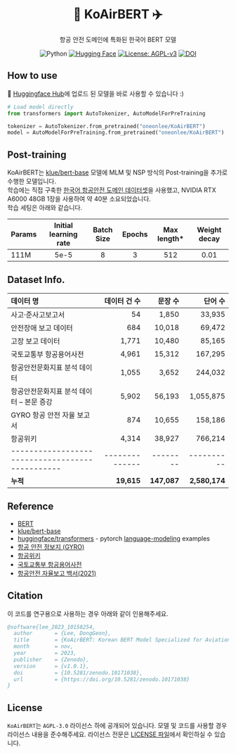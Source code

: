 <!---
Copyright (C) 2023 Donggeon Lee
 
This program is free software: you can redistribute it and/or modify
it under the terms of the GNU Affero General Public License as
published by the Free Software Foundation, either version 3 of the
License, or (at your option) any later version.
 
This program is distributed in the hope that it will be useful,
but WITHOUT ANY WARRANTY; without even the implied warranty of
MERCHANTABILITY or FITNESS FOR A PARTICULAR PURPOSE. See the
GNU Affero General Public License for more details.
 
You should have received a copy of the GNU Affero General Public License
along with this program. If not, see <http://www.gnu.org/licenses/>.
-->

<div align="center">
    <h1>🤗 KoAirBERT  ✈️</h1>
    <p>항공 안전 도메인에 특화된 한국어 BERT 모델</p>
</div>
    
<p align="center">
    <img alt="Python" src="https://img.shields.io/badge/python-3.8-blue.svg">
    <a href="https://huggingface.co/oneonlee/KoAirBERT"><img alt="Hugging Face" src="https://img.shields.io/badge/%F0%9F%A4%97-Models%20on%20Hub-yellow"></a>
    <a href="https://github.com/oneonlee/KoAirBERT/blob/master/LICENSE"><img alt="License: AGPL-v3" src="https://img.shields.io/badge/License-AGPL--v3-blue.svg"></a>
    <a href="https://doi.org/10.5281/zenodo.10171038"><img alt="DOI" src="https://img.shields.io/badge/DOI-10.5281%2Fzenodo.10171038-blue"></a>
</p>

## How to use

🤗 [Huggingface Hub](https://huggingface.co/oneonlee/KoAirBERT/tree/main)에 업로드 된 모델을 바로 사용할 수 있습니다 :)

```python
# Load model directly
from transformers import AutoTokenizer, AutoModelForPreTraining

tokenizer = AutoTokenizer.from_pretrained("oneonlee/KoAirBERT")
model = AutoModelForPreTraining.from_pretrained("oneonlee/KoAirBERT")
```

## Post-training

KoAirBERT는 [klue/bert-base](https://huggingface.co/klue/bert-base) 모델에 MLM 및 NSP 방식의 Post-training을 추가로 수행한 모델입니다.<br>
학습에는 직접 구축한 [한국어 항공안전 도메인 데이터셋](#dataset-info)을 사용했고, NVIDIA RTX A6000 48GB 1장을 사용하여 약 40분 소요되었습니다.<br>
학습 세팅은 아래와 같습니다.

| Params | Initial learning rate | Batch Size | Epochs | Max length\* | Weight decay |
| :-- | :--: |  :--: | :--: | :--: | :--: |
| 111M | 5e-5 | 8 | 3 | 512 | 0.01 |

## Dataset Info.

|     데이터 명                                   |     데이터 건 수    |     문장 수    |       단어 수    |
|:-------------------------------------------------|--------------------:|---------------:|-----------------:|
|     사고·준사고보고서                           |               54    |       1,850    |        33,935    |
|     안전장애 보고 데이터                        |              684    |      10,018    |        69,472    |
|     고장 보고 데이터                            |            1,771    |      10,480    |        85,165    |
|     국토교통부 항공용어사전                     |            4,961    |      15,312    |       167,295    |
|     항공안전문화지표 분석 데이터                |            1,055    |       3,652    |       244,032    |
|     항공안전문화지표 분석 데이터 – 본문 증강    |            5,902    |      56,193    |     1,055,875    |
|     GYRO 항공 안전 자율 보고서                  |              874    |      10,655    |       158,186    |
|     항공위키                                   |               4,314 |         38,927 |          766,214 |
|-----------------------------------------------|--------------|--------|----------|
|     **누적**                                        |           **19,615**    |     **147,087**    |     **2,580,174**    |

## Reference

- [BERT](https://arxiv.org/abs/1810.04805)
- [klue/bert-base](https://huggingface.co/klue/bert-base)
- [huggingface/transformers](https://github.com/huggingface/transformers/) - pytorch [language-modeling](https://github.com/huggingface/transformers/tree/main/examples/pytorch/language-modeling) examples
- [항공 안전 정보지 (GYRO)](https://www.airsafety.or.kr/airsafety/board/gyro/list.do)
- [항공위키](https://airtravelinfo.kr/wiki/)
- [국토교통부 항공용어사전](https://www.airportal.go.kr/knowledge/library/KdMain01.jsp)
- [항공안전 자율보고 백서(2021)](https://www.airsafety.or.kr/airsafety/board/aspds/view.do?bbsNo=4431)

## Citation

이 코드를 연구용으로 사용하는 경우 아래와 같이 인용해주세요.

```bibtex
@software{lee_2023_10158254,
  author       = {Lee, DongGeon},
  title        = {KoAirBERT: Korean BERT Model Specialized for Aviation Safety Domain},
  month        = nov,
  year         = 2023,
  publisher    = {Zenodo},
  version      = {v1.0.1},
  doi          = {10.5281/zenodo.10171038},
  url          = {https://doi.org/10.5281/zenodo.10171038}
}
```

## License

`KoAirBERT`는 `AGPL-3.0` 라이선스 하에 공개되어 있습니다. 모델 및 코드를 사용할 경우 라이선스 내용을 준수해주세요. 라이선스 전문은 [LICENSE 파일](LICENSE)에서 확인하실 수 있습니다.
